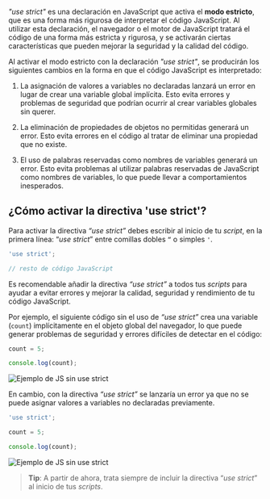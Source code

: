 
_"use strict"_ es una declaración en JavaScript que activa el **modo estricto**, que es una forma más rigurosa de interpretar el código JavaScript. Al utilizar esta declaración, el navegador o el motor de JavaScript tratará el código de una forma más estricta y rigurosa, y se activarán ciertas características que pueden mejorar la seguridad y la calidad del código.

Al activar el modo estricto con la declaración _"use strict"_, se producirán los siguientes cambios en la forma en que el código JavaScript es interpretado:

1. La asignación de valores a variables no declaradas lanzará un error en lugar de crear una variable global implícita. Esto evita errores y problemas de seguridad que podrían ocurrir al crear variables globales sin querer.
    
2. La eliminación de propiedades de objetos no permitidas generará un error. Esto evita errores en el código al tratar de eliminar una propiedad que no existe.
    
3. El uso de palabras reservadas como nombres de variables generará un error. Esto evita problemas al utilizar palabras reservadas de JavaScript como nombres de variables, lo que puede llevar a comportamientos inesperados.


## ¿Cómo activar la directiva 'use strict'?

Para activar la directiva _“use strict”_ debes escribir al inicio de tu _script_, en la primera línea: “_use strict_” entre comillas dobles `“` o simples `'`.

```JavaScript
'use strict';

// resto de código JavaScript
```

Es recomendable añadir la directiva _“use strict”_ a todos tus _scripts_ para ayudar a evitar errores y mejorar la calidad, seguridad y rendimiento de tu código JavaScript.

Por ejemplo, el siguiente código sin el uso de _“use strict”_ crea una variable (`count`) implícitamente en el objeto global del navegador, lo que puede generar problemas de seguridad y errores difíciles de detectar en el código:

```JavaScript
count = 5;

console.log(count);
```

![Ejemplo de JS sin use strict](./images/JS_without_use_strict_example.png)

En cambio, con la directiva _“use strict”_ se lanzaría un error ya que no se puede asignar valores a variables no declaradas previamente.

```JavaScript
'use strict';

count = 5;

console.log(count);
```


![Ejemplo de JS sin use strict](./images/JS_with_use_strict_example.png)

>**Tip**: A partir de ahora, trata siempre de incluir la directiva “_use strict_” al inicio de tus _scripts_.

